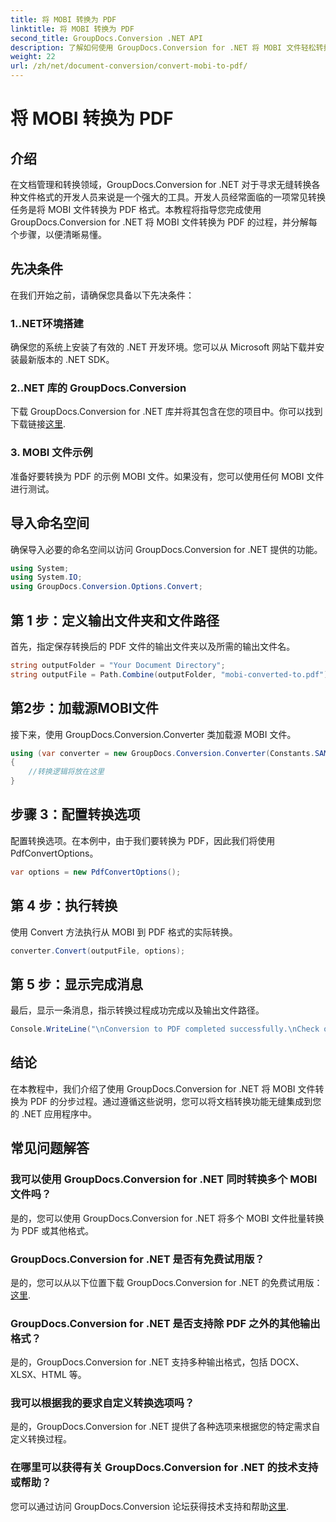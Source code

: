 ```yaml
---
title: 将 MOBI 转换为 PDF
linktitle: 将 MOBI 转换为 PDF
second_title: GroupDocs.Conversion .NET API
description: 了解如何使用 GroupDocs.Conversion for .NET 将 MOBI 文件轻松转换为 PDF。请遵循我们的分步指南。
weight: 22
url: /zh/net/document-conversion/convert-mobi-to-pdf/
---
```


# 将 MOBI 转换为 PDF

## 介绍
在文档管理和转换领域，GroupDocs.Conversion for .NET 对于寻求无缝转换各种文件格式的开发人员来说是一个强大的工具。开发人员经常面临的一项常见转换任务是将 MOBI 文件转换为 PDF 格式。本教程将指导您完成使用 GroupDocs.Conversion for .NET 将 MOBI 文件转换为 PDF 的过程，并分解每个步骤，以便清晰易懂。
## 先决条件
在我们开始之前，请确保您具备以下先决条件：
### 1..NET环境搭建
确保您的系统上安装了有效的 .NET 开发环境。您可以从 Microsoft 网站下载并安装最新版本的 .NET SDK。
### 2..NET 库的 GroupDocs.Conversion
下载 GroupDocs.Conversion for .NET 库并将其包含在您的项目中。你可以找到下载链接[这里](https://releases.groupdocs.com/conversion/net/).
### 3. MOBI 文件示例
准备好要转换为 PDF 的示例 MOBI 文件。如果没有，您可以使用任何 MOBI 文件进行测试。

## 导入命名空间
确保导入必要的命名空间以访问 GroupDocs.Conversion for .NET 提供的功能。
```csharp
using System;
using System.IO;
using GroupDocs.Conversion.Options.Convert;
```
## 第 1 步：定义输出文件夹和文件路径
首先，指定保存转换后的 PDF 文件的输出文件夹以及所需的输出文件名。
```csharp
string outputFolder = "Your Document Directory";
string outputFile = Path.Combine(outputFolder, "mobi-converted-to.pdf");
```
## 第2步：加载源MOBI文件
接下来，使用 GroupDocs.Conversion.Converter 类加载源 MOBI 文件。
```csharp
using (var converter = new GroupDocs.Conversion.Converter(Constants.SAMPLE_MOBI))
{
    //转换逻辑将放在这里
}
```
## 步骤 3：配置转换选项
配置转换选项。在本例中，由于我们要转换为 PDF，因此我们将使用 PdfConvertOptions。
```csharp
var options = new PdfConvertOptions();
```
## 第 4 步：执行转换
使用 Convert 方法执行从 MOBI 到 PDF 格式的实际转换。
```csharp
converter.Convert(outputFile, options);
```
## 第 5 步：显示完成消息
最后，显示一条消息，指示转换过程成功完成以及输出文件路径。
```csharp
Console.WriteLine("\nConversion to PDF completed successfully.\nCheck output in {0}", outputFolder);
```

## 结论
在本教程中，我们介绍了使用 GroupDocs.Conversion for .NET 将 MOBI 文件转换为 PDF 的分步过程。通过遵循这些说明，您可以将文档转换功能无缝集成到您的 .NET 应用程序中。
## 常见问题解答
### 我可以使用 GroupDocs.Conversion for .NET 同时转换多个 MOBI 文件吗？
是的，您可以使用 GroupDocs.Conversion for .NET 将多个 MOBI 文件批量转换为 PDF 或其他格式。
### GroupDocs.Conversion for .NET 是否有免费试用版？
是的，您可以从以下位置下载 GroupDocs.Conversion for .NET 的免费试用版：[这里](https://releases.groupdocs.com/).
### GroupDocs.Conversion for .NET 是否支持除 PDF 之外的其他输出格式？
是的，GroupDocs.Conversion for .NET 支持多种输出格式，包括 DOCX、XLSX、HTML 等。
### 我可以根据我的要求自定义转换选项吗？
是的，GroupDocs.Conversion for .NET 提供了各种选项来根据您的特定需求自定义转换过程。
### 在哪里可以获得有关 GroupDocs.Conversion for .NET 的技术支持或帮助？
您可以通过访问 GroupDocs.Conversion 论坛获得技术支持和帮助[这里](https://forum.groupdocs.com/c/conversion/11).